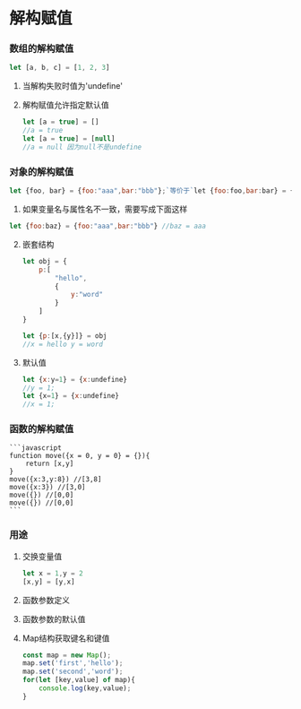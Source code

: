 # 解构赋值

### 数组的解构赋值

```javascript
let [a, b, c] = [1, 2, 3]
```

1. 当解构失败时值为'undefine'
2. 解构赋值允许指定默认值

    ```javascript
    let [a = true] = []
    //a = true
    let [a = true] = [null]
    //a = null 因为null不是undefine
    ```

### 对象的解构赋值

```javascript
let {foo, bar} = {foo:"aaa",bar:"bbb"};`等价于`let {foo:foo,bar:bar} = {foo:"aaa",bar:"bbb"}
```

1. 如果变量名与属性名不一致，需要写成下面这样

```javascript
let {foo:baz} = {foo:"aaa",bar:"bbb"} //baz = aaa
```

2. 嵌套结构

    ```javascript
    let obj = {
        p:[
            "hello",
            {
                y:"word"
            }
        ]
    }

    let {p:[x,{y}]} = obj
    //x = hello y = word
    ```

3. 默认值

    ```javascript
    let {x:y=1} = {x:undefine}
    //y = 1;
    let {x=1} = {x:undefine}
    //x = 1;
    ```
### 函数的解构赋值

    ```javascript
    function move({x = 0, y = 0} = {}){
        return [x,y]
    }
    move({x:3,y:8}) //[3,8]
    move({x:3}) //[3,0]
    move({}) //[0,0]
    move({}) //[0,0]
    ```
### 用途

1. 交换变量值

    ```javascript
    let x = 1,y = 2
    [x,y] = [y,x]
    ```
2. 函数参数定义
3. 函数参数的默认值
4. Map结构获取键名和键值


    ```javascript
    const map = new Map();
    map.set('first','hello');
    map.set('second','word');
    for(let [key,value] of map){
        console.log(key,value);
    }
    ```
